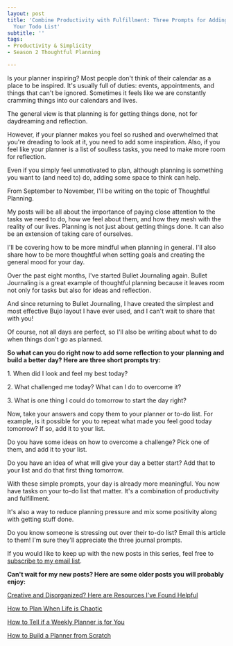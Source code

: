 ```yaml
---
layout: post
title: 'Combine Productivity with Fulfillment: Three Prompts for Adding Meaning to
  Your Todo List'
subtitle: ''
tags:
- Productivity & Simplicity
- Season 2 Thoughtful Planning

---
```

Is your planner inspiring? Most people don't think of their calendar as a place to be inspired. It's usually full of duties: events, appointments, and things that can't be ignored. Sometimes it feels like we are constantly cramming things into our calendars and lives.

The general view is that planning is for getting things done, not for daydreaming and reflection.

However, if your planner makes you feel so rushed and overwhelmed that you're dreading to look at it, you need to add some inspiration. Also, if you feel like your planner is a list of soulless tasks, you need to make more room for reflection.

Even if you simply feel unmotivated to plan, although planning is something you want to (and need to) do, adding some space to think can help.

From September to November, I'll be writing on the topic of Thoughtful Planning.

My posts will be all about the importance of paying close attention to the tasks we need to do, how we feel about them, and how they mesh with the reality of our lives. Planning is not just about getting things done. It can also be an extension of taking care of ourselves.

I'll be covering how to be more mindful when planning in general. I'll also share how to be more thoughtful when setting goals and creating the general mood for your day.

Over the past eight months, I've started Bullet Journaling again. Bullet Journaling is a great example of thoughtful planning because it leaves room not only for tasks but also for ideas and reflection.

And since returning to Bullet Journaling, I have created the simplest and most effective Bujo layout I have ever used, and I can't wait to share that with you!

Of course, not all days are perfect, so I'll also be writing about what to do when things don't go as planned.

**So what can you do right now to add some reflection to your planning and build a better day? Here are three short prompts try:**

1\. When did I look and feel my best today?

2\. What challenged me today? What can I do to overcome it?

3\. What is one thing I could do tomorrow to start the day right?

Now, take your answers and copy them to your planner or to-do list. For example, is it possible for you to repeat what made you feel good today tomorrow? If so, add it to your list.

Do you have some ideas on how to overcome a challenge? Pick one of them, and add it to your list.

Do you have an idea of what will give your day a better start? Add that to your list and do that first thing tomorrow.

With these simple prompts, your day is already more meaningful. You now have tasks on your to-do list that matter. It's a combination of productivity and fulfillment.

It's also a way to reduce planning pressure and mix some positivity along with getting stuff done.

Do you know someone is stressing out over their to-do list? Email this article to them! I'm sure they'll appreciate the three journal prompts.

If you would like to keep up with the new posts in this series, feel free to [subscribe to my email list](https://tinyletter.com/arcadiapage).

**Can't wait for my new posts? Here are some older posts you will probably enjoy:**

[Creative and Disorganized? Here are Resources I've Found Helpful](https://arcadiapage.com/2018/04/creative-and-disorganized-here-are.html)

[How to Plan When Life is Chaotic](https://arcadiapage.com/2020-08-28-how-to-plan-when-life-is-chaotic/)

[How to Tell if a Weekly Planner is for You](https://arcadiapage.com/2020-12-07-how-to-tell-if-a-weekly-planner-is-for-you/)

[How to Build a Planner from Scratch](https://arcadiapage.com/2020-09-19-how-to-build-a-planner-from-scratch/)

